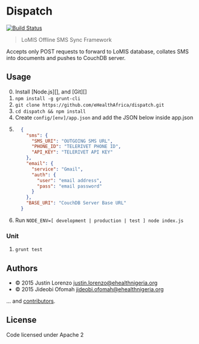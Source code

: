 # Dispatch

[![Build Status][travis-image]][travis-url]

[travis-url]: https://travis-ci.org/eHealthAfrica/dispatch
[travis-image]: https://travis-ci.org/eHealthAfrica/dispatch.svg?branch=develop

> LoMIS Offline SMS Sync Framework

Accepts only POST requests to forward to LoMIS database, collates SMS into documents and
pushes to CouchDB server.

## Usage

0. Install [Node.js][], and [Git][]
1. `npm install -g grunt-cli`
1. `git clone https://github.com/eHealthAfrica/dispatch.git`
2. `cd dispatch && npm install`
3. Create `config/[env]/app.json` and add the JSON below inside app.json
4.  ```JSON
      {
        "sms": {
          "SMS_URI": "OUTGOING SMS URL",
          "PHONE_ID": "TELERIVET PHONE ID",
          "API_KEY": "TELERIVET API KEY"
        },
        "email": {
          "service": "Gmail",
          "auth": {
            "user": "email address",
            "pass": "email password"
          }
        },
        "BASE_URI": "CouchDB Server Base URL"
      }
    ```
5. Run `NODE_ENV=[ development | production | test ] node index.js`

### Unit

1. `grunt test`

## Authors

* © 2015 Justin Lorenzo <justin.lorenzo@ehealthnigeria.org>
* © 2015 Jideobi Ofomah <jideobi.ofomah@ehealthnigeria.org>

… and [contributors][].

[contributors]: https://github.com/eHealthAfrica/dispatch/graphs/contributors

## License

Code licensed under Apache 2